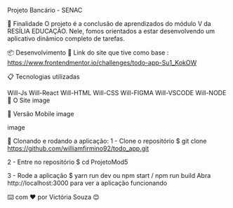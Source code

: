 Projeto Bancário - SENAC

🚀 Finalidade
O projeto é a conclusão de aprendizados do módulo V da RESÍLIA EDUCAÇÃO. Nele, fomos orientados a estar desenvolvendo um aplicativo dinâmico completo de tarefas.

📦 Desenvolvimento
📌 Link do site que tive como base : https://www.frontendmentor.io/challenges/todo-app-Su1_KokOW

📋 Tecnologias utilizadas

Will-Js Will-React Will-HTML Will-CSS Will-FIGMA Will-VSCODE Will-NODE
📄 O Site
image

📄 Versão Mobile
image

image

📌 Clonando e rodando a aplicação:
1 - Clone o repositório $ git clone https://github.com/williamfirmino92/todo_app.git

2 - Entre no repositório $ cd ProjetoMod5

3 - Rode a aplicação $ yarn run dev ou npm start / npm run build Abra http://localhost:3000 para ver a aplicação funcionando

⌨️ com ❤️ por Victória Souza 😊
